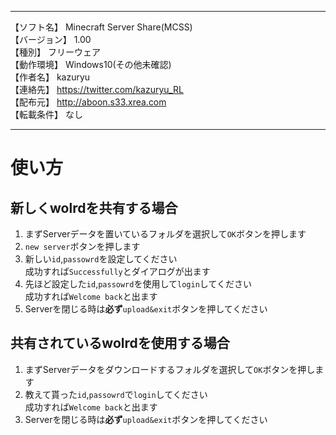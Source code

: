 *****************************************************************  
【ソフト名】 Minecraft Server Share(MCSS)  
【バージョン】 1.00  
【種別】 フリーウェア  
【動作環境】 Windows10(その他未確認)  
【作者名】 kazuryu  
【連絡先】 https://twitter.com/kazuryu_RL  
【配布元】 http://aboon.s33.xrea.com  
【転載条件】 なし  
*****************************************************************  

# 使い方

## 新しくwolrdを共有する場合  
1. まずServerデータを置いているフォルダを選択して`OK`ボタンを押します
2. `new server`ボタンを押します
3. 新しい`id`,`passowrd`を設定してください  
成功すれば`Successfully`とダイアログが出ます
4. 先ほど設定した`id`,`passowrd`を使用して`login`してください  
成功すれば`Welcome back`と出ます
5. Serverを閉じる時は**必ず**`upload&exit`ボタンを押してください



## 共有されているwolrdを使用する場合
1. まずServerデータをダウンロードするフォルダを選択して`OK`ボタンを押します  
2. 教えて貰った`id`,`passowrd`で`login`してください  
成功すれば`Welcome back`と出ます
3. Serverを閉じる時は**必ず**`upload&exit`ボタンを押してください  